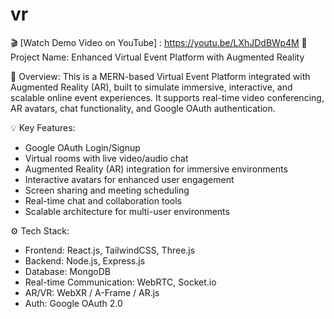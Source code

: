 # vr
🎬 [Watch Demo Video on YouTube] : https://youtu.be/LXhJDdBWp4M
📌 Project Name: Enhanced Virtual Event Platform with Augmented Reality

🎯 Overview:
This is a MERN-based Virtual Event Platform integrated with Augmented Reality (AR), built to simulate immersive, interactive, and scalable online event experiences. It supports real-time video conferencing, AR avatars, chat functionality, and Google OAuth authentication.

💡 Key Features:
- Google OAuth Login/Signup
- Virtual rooms with live video/audio chat
- Augmented Reality (AR) integration for immersive environments
- Interactive avatars for enhanced user engagement
- Screen sharing and meeting scheduling
- Real-time chat and collaboration tools
- Scalable architecture for multi-user environments

⚙️ Tech Stack:
- Frontend: React.js, TailwindCSS, Three.js
- Backend: Node.js, Express.js
- Database: MongoDB
- Real-time Communication: WebRTC, Socket.io
- AR/VR: WebXR / A-Frame / AR.js
- Auth: Google OAuth 2.0
